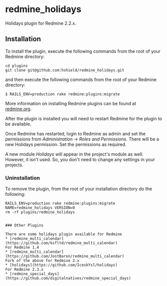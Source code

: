 # redmine_holidays

Holidays plugin for Redmine 2.2.x.

## Installation

To install the plugin, execute the following commands from the root of your Redmine directory:

```
cd plugins
git clone git@github.com:hshield/redmine_holidays.git
```

and then execute the following commands from the root of your Redmine directory:

```
$ RAILS_ENV=production rake redmine:plugins:migrate
```

More information on installing Redmine plugins can be found at [redmine.org](http://www.redmine.org/wiki/redmine/Plugins.).

After the plugin is installed you will need to restart Redmine for the plugin to be available.

Once Redmine has restarted, login to Redmine as admin and set the permissions from *Administration* -> *Roles and Permissions*.
There will be a new Holidays permission. Set the permissions as required.

A new module *Holidays* will appear in the project's module as well. However, it isn't used. So, you don't need to change any settings in your projects.

### Uninstallation

To remove the plugin, from the root of your installation directory do the following:
```
RAILS_ENV=production rake redmine:plugins:migrate NAME=redmine_holidays VERSION=0
rm -rf plugins/redmine_holidays


### Other Plugins

There are some holidays plugin available for Redmine
* [redmine_multi_calendar](https://github.com/ksfltd/redmine_multi_calendar)
For Redmine 1.4
* [redmine_multi_calendar](https://github.com/JostBaron/redmine_multi_calendar)
Fork of the above for Redmine 2.x
* [holidays](https://github.com/IceskYsl/holidays)
For Redmine 2.3.x
* [redmine_special_days](https://github.com/digitalnatives/redmine_special_days)
